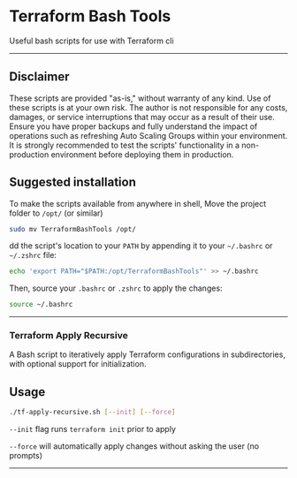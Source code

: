 # Terraform Bash Tools
Useful bash scripts for use with Terraform cli
***

## Disclaimer

These scripts are provided "as-is," without warranty of any kind. Use of these scripts is at your own risk. The author is not responsible for any costs, damages, or service interruptions that may occur as a result of their use. Ensure you have proper backups and fully understand the impact of operations such as refreshing Auto Scaling Groups within your environment. It is strongly recommended to test the scripts' functionality in a non-production environment before deploying them in production.

## Suggested installation
To make the scripts available from anywhere in shell, Move the project folder to `/opt/` (or similar)
```bash
sudo mv TerraformBashTools /opt/
```
dd the script's location to your `PATH` by appending it to your `~/.bashrc` or `~/.zshrc` file:
```bash
echo 'export PATH="$PATH:/opt/TerraformBashTools"' >> ~/.bashrc
```
Then, source your `.bashrc` or `.zshrc` to apply the changes:
```bash
source ~/.bashrc
```

***
### Terraform Apply Recursive

A Bash script to iteratively apply Terraform configurations in subdirectories, with optional support for initialization.

## Usage
```bash
./tf-apply-recursive.sh [--init] [--force]
```

`--init` flag runs `terraform init` prior to apply

`--force` will automatically apply changes without asking the user (no prompts)
***
